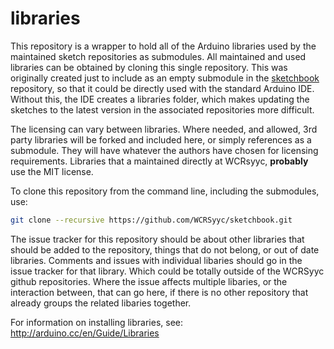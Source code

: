 # libraries

This repository is a wrapper to hold all of the Arduino libraries used by the maintained
sketch repositories as submodules.  All maintained and used libraries can be obtained by
cloning this single repository.  This was originally created just to include as an
empty submodule in the [sketchbook](https://github.com/WCRSyyc/sketchbook) repository, so that
it could be directly used with the standard Arduino IDE.  Without this, the IDE creates
a libraries folder, which makes updating the sketches to the latest version in the associated
repositories more difficult.

The licensing can vary between libraries.  Where needed, and allowed, 3rd party libraries
will be forked and included here, or simply references as a submodule.  They will have
whatever the authors have chosen for licensing requirements.  Libraries that a maintained
directly at WCRsyyc, **probably** use the MIT license.

To clone this repository from the command line, including the submodules, use:
```sh
git clone --recursive https://github.com/WCRSyyc/sketchbook.git
```

The issue tracker for this repository should be about other libraries that should be added to the repository, things that do not belong, or out of date libraries. Comments and issues with individual libaries should go in the issue tracker for that library.  Which could be totally outside of the WCRSyyc github repositories. Where the issue affects multiple libaries, or the interaction between, that can go here, if there is no other repository that already groups the related libaries together.

For information on installing libraries, see: http://arduino.cc/en/Guide/Libraries
